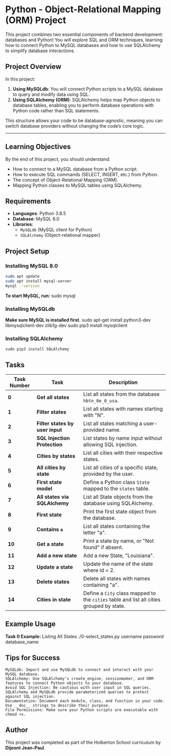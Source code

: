 # Python - Object-Relational Mapping (ORM) Project

This project combines two essential components of backend development: databases and Python! You will explore SQL and ORM techniques, learning how to connect Python to MySQL databases and how to use SQLAlchemy to simplify database interactions.

## Project Overview

In this project:
1. **Using MySQLdb**: You will connect Python scripts to a MySQL database to query and modify data using SQL.
2. **Using SQLAlchemy (ORM)**: SQLAlchemy helps map Python objects to database tables, enabling you to perform database operations with Python code rather than SQL statements.

This structure allows your code to be database-agnostic, meaning you can switch database providers without changing the code’s core logic.

---

## Learning Objectives

By the end of this project, you should understand:
- How to connect to a MySQL database from a Python script.
- How to execute SQL commands (SELECT, INSERT, etc.) from Python.
- The concept of Object-Relational Mapping (ORM).
- Mapping Python classes to MySQL tables using SQLAlchemy.

## Requirements

- **Languages**: Python 3.8.5
- **Database**: MySQL 8.0
- **Libraries**:
  - `MySQLdb` (MySQL client for Python)
  - `SQLAlchemy` (Object-relational mapper)

## Project Setup

### Installing MySQL 8.0

```bash
sudo apt update
sudo apt install mysql-server
mysql --version
```
**To start MySQL, run:**
	sudo mysql
### Installing MySQLdb

**Make sure MySQL is installed first.**
	sudo apt-get install python3-dev libmysqlclient-dev zlib1g-dev
	sudo pip3 install mysqlclient

### Installing SQLAlchemy
	sudo pip3 install SQLAlchemy

## Tasks

| Task Number | Task | Description |
| ----------- | ---- | ----------- |
| **0**       | **Get all states** | List all states from the database `hbtn_0e_0_usa`. |
| **1**       | **Filter states** | List all states with names starting with "N". |
| **2**       | **Filter states by user input** | List all states matching a user-provided name. |
| **3**       | **SQL Injection Protection** | List states by name input without allowing SQL injection. |
| **4**       | **Cities by states** | List all cities with their respective states. |
| **5**       | **All cities by state** | List all cities of a specific state, provided by the user. |
| **6**       | **First state model** | Define a Python class `State` mapped to the `states` table. |
| **7**       | **All states via SQLAlchemy** | List all State objects from the database using SQLAlchemy. |
| **8**       | **First state** | Print the first state object from the database. |
| **9**       | **Contains `a`** | List all states containing the letter "a". |
| **10**      | **Get a state** | Print a state by name, or "Not found" if absent. |
| **11**      | **Add a new state** | Add a new State, "Louisiana". |
| **12**      | **Update a state** | Update the name of the state where id = 2. |
| **13**      | **Delete states** | Delete all states with names containing "a". |
| **14**      | **Cities in state** | Define a `City` class mapped to the `cities` table and list all cities grouped by state. |

## Example Usage
**Task 0 Example:** Listing All States
	./0-select_states.py username password database_name

## Tips for Success

    MySQLdb: Import and use MySQLdb to connect and interact with your MySQL database.
    SQLAlchemy: Use SQLAlchemy’s create_engine, sessionmaker, and ORM features to connect Python objects to your database.
    Avoid SQL Injection: Be cautious with user input in SQL queries. SQLAlchemy and MySQLdb provide parameterized queries to protect against SQL injection.
    Documentation: Document each module, class, and function in your code. Use __doc__ strings to describe their purpose.
    File Permissions: Make sure your Python scripts are executable with chmod +x.

## Author
This project was completed as part of the Holberton School curriculum by **Dijeont Jean-Paul**.